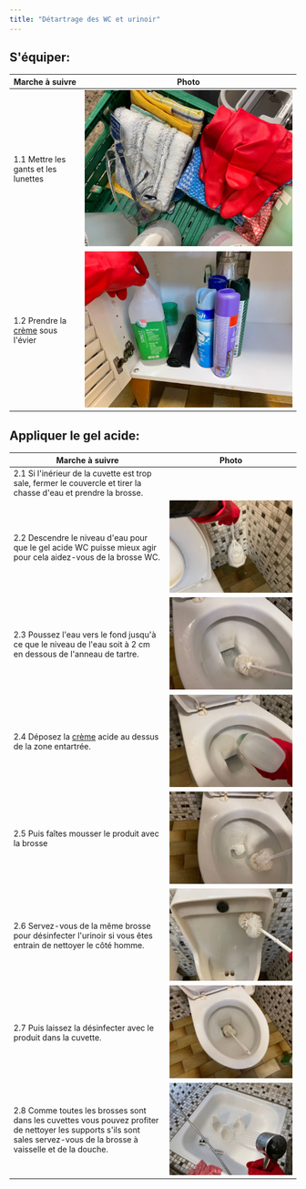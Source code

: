 ```yaml
---
title: "Détartrage des WC et urinoir"
---
```


## S'équiper:
| Marche à suivre | Photo |
|---|---|
|1.1 Mettre les gants et les lunettes|![](/notes/pieces_jointes/images/i_nettoyage/i_sanitaires/I_SanitairesDetartrage1-1.jpg)|
|1.2 Prendre la [crème](/notes/nettoyage/produits/cremeAcideWC.md) sous l'évier|![](/notes/pieces_jointes/images/i_nettoyage/i_sanitaires/I_SanitairesDetartrage1-2.jpg)|

## Appliquer le gel acide:
| Marche à suivre | Photo |
|---|---|
|2.1 Si l'inérieur de la cuvette est trop sale, fermer le couvercle et tirer la chasse d'eau et prendre la brosse.||
|2.2 Descendre le niveau d'eau pour que le gel acide WC puisse mieux agir pour cela aidez-vous de la brosse WC.|![](/notes/pieces_jointes/images/i_nettoyage/i_sanitaires/I_SanitairesDetartrage2-2.jpg)|
|2.3 Poussez l'eau vers le fond jusqu'à ce que le niveau de l'eau soit à 2 cm en dessous de l'anneau de tartre.|![](/notes/pieces_jointes/images/i_nettoyage/i_sanitaires/I_SanitairesDetartrage2-3.jpg)|
|2.4 Déposez la [crème](/notes/nettoyage/produits/cremeAcideWC.md) acide au dessus de la zone entartrée.|![](/notes/pieces_jointes/images/i_nettoyage/i_sanitaires/I_SanitairesDetartrage2-4.jpg)|
|2.5 Puis faîtes mousser le produit avec la brosse|![](/notes/pieces_jointes/images/i_nettoyage/i_sanitaires/I_SanitairesDetartrage2-5.jpg)|
|2.6 Servez-vous de la même brosse pour désinfecter l'urinoir si vous êtes entrain de nettoyer le côté homme.|![](/notes/pieces_jointes/images/i_nettoyage/i_sanitaires/I_SanitairesDetartrage2-6.jpg)|
|2.7 Puis laissez la désinfecter avec le produit dans la cuvette.|![](/notes/pieces_jointes/images/i_nettoyage/i_sanitaires/I_SanitairesDetartrage2-7.jpg)|
|2.8 Comme toutes les brosses sont dans les cuvettes vous pouvez profiter de nettoyer les supports s'ils sont sales servez-vous de la brosse à vaisselle et de la douche.|![](/notes/pieces_jointes/images/i_nettoyage/i_sanitaires/I_SanitairesDetartrage2-8.jpg)|

